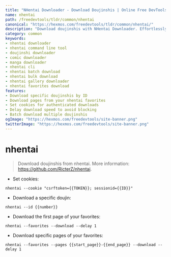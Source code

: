 ```yaml
---
title: "NHentai Downloader - Download Doujinshis | Online Free DevTools by Hexmos"
name: nhentai
path: /freedevtools/tldr/common/nhentai
canonical: "https://hexmos.com/freedevtools/tldr/common/nhentai/"
description: "Download doujinshis with NHentai Downloader. Effortlessly retrieve comics from nhentai using command-line. Free online tool, no registration required."
category: common
keywords:
- nhentai downloader
- nhentai command line tool
- doujinshi downloader
- comic downloader
- manga downloader
- nhentai cli
- nhentai batch download
- nhentai bulk download
- nhentai gallery downloader
- nhentai favorites download
features:
- Download specific doujinshis by ID
- Download pages from your nhentai favorites
- Set cookies for authenticated downloads
- Delay download speed to avoid blocking
- Batch download multiple doujinshis
ogImage: "https://hexmos.com/freedevtools/site-banner.png"
twitterImage: "https://hexmos.com/freedevtools/site-banner.png"
---
```


# nhentai

> Download doujinshis from nhentai.
> More information: <https://github.com/RicterZ/nhentai>.

- Set cookies:

`nhentai --cookie "csrftoken={{TOKEN}}; sessionid={{ID}}"`

- Download a specific doujin:

`nhentai --id {{number}}`

- Download the first page of your favorites:

`nhentai --favorites --download --delay 1`

- Download specific pages of your favorites:

`nhentai --favorites --pages {{start_page}}-{{end_page}} --download --delay 1`
